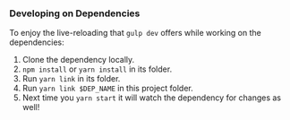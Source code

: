 ### Developing on Dependencies

To enjoy the live-reloading that `gulp dev` offers while working on the dependencies:

 1. Clone the dependency locally.
 2. `npm install` or `yarn install` in its folder.
 3. Run `yarn link` in its folder.
 4. Run `yarn link $DEP_NAME` in this project folder.
 5. Next time you `yarn start` it will watch the dependency for changes as well!
